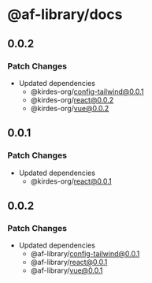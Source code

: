 # @af-library/docs

## 0.0.2

### Patch Changes

- Updated dependencies
  - @kirdes-org/config-tailwind@0.0.1
  - @kirdes-org/react@0.0.2
  - @kirdes-org/vue@0.0.2

## 0.0.1

### Patch Changes

- Updated dependencies
  - @kirdes-org/react@0.0.1

## 0.0.2

### Patch Changes

- Updated dependencies
  - @af-library/config-tailwind@0.0.1
  - @af-library/react@0.0.1
  - @af-library/vue@0.0.1
